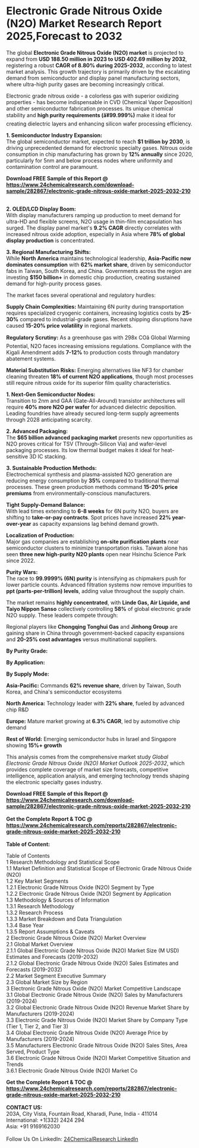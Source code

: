 <h1>Electronic Grade Nitrous Oxide (N2O) Market Research Report 2025,Forecast to 2032</h1><p>The global <strong>Electronic Grade Nitrous Oxide (N2O) market</strong> is projected to expand from <strong>USD 188.50 million in 2023 to USD 402.69 million by 2032</strong>, registering a robust <strong>CAGR of 8.80% during 2025-2032</strong>, according to latest market analysis. This growth trajectory is primarily driven by the escalating demand from semiconductor and display panel manufacturing sectors, where ultra-high purity gases are becoming increasingly critical.</p><p>Electronic grade nitrous oxide - a colorless gas with superior oxidizing properties - has become indispensable in CVD (Chemical Vapor Deposition) and other semiconductor fabrication processes. Its unique chemical stability and <strong>high purity requirements (â¥99.999%)</strong> make it ideal for creating dielectric layers and enhancing silicon wafer processing efficiency.</p><p><strong>1. Semiconductor Industry Expansion:</strong><br>
The global semiconductor market, expected to reach <strong>$1 trillion by 2030</strong>, is driving unprecedented demand for electronic specialty gases. Nitrous oxide consumption in chip manufacturing has grown by <strong>12% annually</strong> since 2020, particularly for 5nm and below process nodes where uniformity and contamination control are paramount.</p><div><b>Download FREE Sample of this Report @ 
            <a href="https://www.24chemicalresearch.com/download-sample/282867/electronic-grade-nitrous-oxide-market-2025-2032-210">
            https://www.24chemicalresearch.com/download-sample/282867/electronic-grade-nitrous-oxide-market-2025-2032-210</a></b></div><br><p><strong>2. OLED/LCD Display Boom:</strong><br>
With display manufacturers ramping up production to meet demand for ultra-HD and flexible screens, N2O usage in thin-film encapsulation has surged. The display panel market's <strong>9.2% CAGR</strong> directly correlates with increased nitrous oxide adoption, especially in Asia where <strong>78% of global display production</strong> is concentrated.</p><p><strong>3. Regional Manufacturing Shifts:</strong><br>
While <strong>North America</strong> maintains technological leadership, <strong>Asia-Pacific now dominates consumption</strong> with <strong>62% market share</strong>, driven by semiconductor fabs in Taiwan, South Korea, and China. Governments across the region are investing <strong>$150 billion+</strong> in domestic chip production, creating sustained demand for high-purity process gases.</p><p>The market faces several operational and regulatory hurdles:</p><p><strong>Supply Chain Complexities:</strong> Maintaining 6N purity during transportation requires specialized cryogenic containers, increasing logistics costs by <strong>25-30%</strong> compared to industrial-grade gases. Recent shipping disruptions have caused <strong>15-20% price volatility</strong> in regional markets.</p><p><strong>Regulatory Scrutiny:</strong> As a greenhouse gas with 298x COâ Global Warming Potential, N2O faces increasing emissions regulations. Compliance with the Kigali Amendment adds <strong>7-12%</strong> to production costs through mandatory abatement systems.</p><p><strong>Material Substitution Risks:</strong> Emerging alternatives like NF3 for chamber cleaning threaten <strong>18% of current N2O applications</strong>, though most processes still require nitrous oxide for its superior film quality characteristics.</p><p><strong>1. Next-Gen Semiconductor Nodes:</strong><br>
Transition to 2nm and GAA (Gate-All-Around) transistor architectures will require <strong>40% more N2O per wafer</strong> for advanced dielectric deposition. Leading foundries have already secured long-term supply agreements through 2028 anticipating scarcity.</p><p><strong>2. Advanced Packaging:</strong><br>
The <strong>$65 billion advanced packaging market</strong> presents new opportunities as N2O proves critical for TSV (Through-Silicon Via) and wafer-level packaging processes. Its low thermal budget makes it ideal for heat-sensitive 3D IC stacking.</p><p><strong>3. Sustainable Production Methods:</strong><br>
Electrochemical synthesis and plasma-assisted N2O generation are reducing energy consumption by <strong>35%</strong> compared to traditional thermal processes. These green production methods command <strong>15-20% price premiums</strong> from environmentally-conscious manufacturers.</p><p>

</p><p><strong>Tight Supply-Demand Balance:</strong><br>
	With lead times extending to <strong>6-8 weeks</strong> for 6N purity N2O, buyers are shifting to <strong>take-or-pay contracts</strong>. Spot prices have increased <strong>22% year-over-year</strong> as capacity expansions lag behind demand growth.</p><p><strong>Localization of Production:</strong><br>
	Major gas companies are establishing <strong>on-site purification plants</strong> near semiconductor clusters to minimize transportation risks. Taiwan alone has seen <strong>three new high-purity N2O plants</strong> open near Hsinchu Science Park since 2022.</p><p><strong>Purity Wars:</strong><br>
	The race to <strong>99.9999% (6N) purity</strong> is intensifying as chipmakers push for lower particle counts. Advanced filtration systems now remove impurities to <strong>ppt (parts-per-trillion) levels</strong>, adding value throughout the supply chain.</p><p>The market remains <strong>highly concentrated</strong>, with <strong>Linde Gas, Air Liquide, and Taiyo Nippon Sanso</strong> collectively controlling <strong>58%</strong> of global electronic grade N2O supply. These leaders compete through:</p><p>Regional players like <strong>Chongqing Tonghui Gas</strong> and <strong>Jinhong Group</strong> are gaining share in China through government-backed capacity expansions and <strong>20-25% cost advantages</strong> versus multinational suppliers.</p><p><strong>By Purity Grade:</strong></p><p><strong>By Application:</strong></p><p><strong>By Supply Mode:</strong></p><p><strong>Asia-Pacific:</strong> Commands <strong>62% revenue share</strong>, driven by Taiwan, South Korea, and China's semiconductor ecosystems</p><p><strong>North America:</strong> Technology leader with <strong>22% share</strong>, fueled by advanced chip R&amp;D</p><p><strong>Europe:</strong> Mature market growing at <strong>6.3% CAGR</strong>, led by automotive chip demand</p><p><strong>Rest of World:</strong> Emerging semiconductor hubs in Israel and Singapore showing <strong>15%+ growth</strong></p><p>This analysis comes from the comprehensive market study <em>Global Electronic Grade Nitrous Oxide (N2O) Market Outlook 2025-2032</em>, which provides complete coverage of market size forecasts, competitive intelligence, application analysis, and emerging technology trends shaping the electronic specialty gases industry.</p><div><b>Download FREE Sample of this Report @ 
            <a href="https://www.24chemicalresearch.com/download-sample/282867/electronic-grade-nitrous-oxide-market-2025-2032-210">
            https://www.24chemicalresearch.com/download-sample/282867/electronic-grade-nitrous-oxide-market-2025-2032-210</a></b></div><br><div><b>Get the Complete Report & TOC @ 
            <a href="https://www.24chemicalresearch.com/reports/282867/electronic-grade-nitrous-oxide-market-2025-2032-210">
            https://www.24chemicalresearch.com/reports/282867/electronic-grade-nitrous-oxide-market-2025-2032-210</a></b></div><br>
            <b>Table of Content:</b><p>Table of Contents<br />
1 Research Methodology and Statistical Scope<br />
1.1 Market Definition and Statistical Scope of Electronic Grade Nitrous Oxide (N2O)<br />
1.2 Key Market Segments<br />
1.2.1 Electronic Grade Nitrous Oxide (N2O) Segment by Type<br />
1.2.2 Electronic Grade Nitrous Oxide (N2O) Segment by Application<br />
1.3 Methodology & Sources of Information<br />
1.3.1 Research Methodology<br />
1.3.2 Research Process<br />
1.3.3 Market Breakdown and Data Triangulation<br />
1.3.4 Base Year<br />
1.3.5 Report Assumptions & Caveats<br />
2 Electronic Grade Nitrous Oxide (N2O) Market Overview<br />
2.1 Global Market Overview<br />
2.1.1 Global Electronic Grade Nitrous Oxide (N2O) Market Size (M USD) Estimates and Forecasts (2019-2032)<br />
2.1.2 Global Electronic Grade Nitrous Oxide (N2O) Sales Estimates and Forecasts (2019-2032)<br />
2.2 Market Segment Executive Summary<br />
2.3 Global Market Size by Region<br />
3 Electronic Grade Nitrous Oxide (N2O) Market Competitive Landscape<br />
3.1 Global Electronic Grade Nitrous Oxide (N2O) Sales by Manufacturers (2019-2024)<br />
3.2 Global Electronic Grade Nitrous Oxide (N2O) Revenue Market Share by Manufacturers (2019-2024)<br />
3.3 Electronic Grade Nitrous Oxide (N2O) Market Share by Company Type (Tier 1, Tier 2, and Tier 3)<br />
3.4 Global Electronic Grade Nitrous Oxide (N2O) Average Price by Manufacturers (2019-2024)<br />
3.5 Manufacturers Electronic Grade Nitrous Oxide (N2O) Sales Sites, Area Served, Product Type<br />
3.6 Electronic Grade Nitrous Oxide (N2O) Market Competitive Situation and Trends<br />
3.6.1 Electronic Grade Nitrous Oxide (N2O) Market Co</p><div><b>Get the Complete Report & TOC @ 
            <a href="https://www.24chemicalresearch.com/reports/282867/electronic-grade-nitrous-oxide-market-2025-2032-210">
            https://www.24chemicalresearch.com/reports/282867/electronic-grade-nitrous-oxide-market-2025-2032-210</a></b></div><br><b>CONTACT US:</b><br>
            203A, City Vista, Fountain Road, Kharadi, Pune, India - 411014<br>
            International: +1(332) 2424 294<br>
            Asia: +91 9169162030 <br><br>
            Follow Us On LinkedIn: <a href="https://www.linkedin.com/company/24chemicalresearch/">24ChemicalResearch LinkedIn</a>
